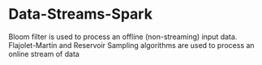 # Data-Streams-Spark
Bloom filter is used to process an offline (non-streaming) input data. Flajolet-Martin and Reservoir Sampling algorithms are used to process an online stream of data
